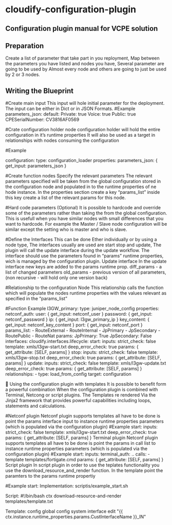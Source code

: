 # cloudify-configuration-plugin

## Configuration plugin manual for VCPE solution


## Preparation
Create a list of parameter that take part in you reployment,
Map between the parameters you have listed and nodes you have, Several parameter are going to be used by Almost every node and others are going to just be used by 2 or 3 nodes.

## Writing the Blueprint

#Create main input
This input will hole initial parameter for the deployment.
The input can be either in Dict  or in JSON Formats.
#Example
  parameters_json:
    default:
      Private: true
      Voice: true
      Public: true
      CPESerialNumber: CV3816AF0569

#Crate configuration holder node
configuration holder will hold the entire configuration in it’s runtime properties
It will also be used as a target in relationships with nodes consuming the configuration

#Example

  configuration:
    type: configuration_loader
    properties:
      parameters_json: { get_input: parameters_json }

#Create function nodes
Specify the relevant parameters
The relevant parameters specified will be taken from the global configuration stored in the configuration node and populated in to the runtime properties of ne hode instance.
In the properties section create a key “params_list” inside this key create a list of the relevant params for this node.

#Hard code parameters (Optional)
It is possible to hardcode and override  some of the parameters rather than taking the from the global configuration. This is usefull when you have similar nodes with small differences that you want to hardcode. For example the Master / Slave node configuration will be similar except the setting who is master and who is slave.

#Define the Interfaces
This can be done Ether individually or by using a node type,
The interfaces usually are used are start stop and update, The plugin will call the update interface during the update workflow.
The interface should use the parameters found in “params” runtime properties, wich is managed by the configuration plugin.
Update interface 
In the update interface new keys are added to the params runtime prop. 
diff_params - a list of changed parameters
old_params - previous version of all parameters, (non recursive - will hold only one version back)

#Relationship to the configuration Node
This relationship calls the function which will populate the nodes runtime properties with the values relevant as specified in the “params_list”

#Function Example
  l3GW_primary:
    type: juniper_node_config
    properties:
      netconf_auth:
        user: { get_input: netconf_user }
        password: { get_input: netconf_password }
        ip: { get_input: l3gw_primary_ip }
        key_content: { get_input: netconf_key_content }
        port: { get_input: netconf_port }
      params_list:
        - RouteExternal
        - RouteInternal
        - JpPrimary
        - JpSecondary
        - RoutePublic
        - RouteNat
      params:
        JpPrimary: True
        JpSecondary: False
    interfaces:
      cloudify.interfaces.lifecycle:
        start:
          inputs:
            strict_check: false
            template: xmls/l3gw-start.txt
            deep_error_check: true
            params: { get_attribute: [SELF, params] }
        stop:
          inputs:
            strict_check: false
            template: xmls/l3gw-stop.txt
            deep_error_check: true
            params: { get_attribute: [SELF, params] }
        update:
          inputs:
            strict_check: false
            template: xmls/l3gw-update.txt
            deep_error_check: true
            params: { get_attribute: [SELF, params] }
    relationships:
      - type: load_from_config
        target: configuration




Using the configuration plugin with templates
It is possible to benefit form a powerful combination When the configuration plugin is combined with Terminal, Netcong or script plugins.
The Templates re rendered Via the Jinja2 framework that provides powerful capabilities including loops, statements and calculations. 

#Netconf plugin
Netconf plugin supports templates all have to be done is point the params interface input to instance runtime properties parameters (which is populated via the configuration plugin)
#Example
  start:
          inputs:
            strict_check: false
            template: xmls/l3gw-start.txt
            deep_error_check: true
            params: { get_attribute: [SELF, params] }
Terminal plugin
Netconf plugin supports templates all have to be done is point the params in call list  to instance runtime properties parameters (which is populated via the configuration plugin)
#Example
       start:
          inputs:
            terminal_auth:
            ..
            calls:
              - template templates/fortigate.cmd
                params:  { get_attribute: [SELF, params] }
Script plugin
In script plugin in order to use the teplates functionality you use the download_resource_and_render function. In the template point the paramters to the params runtime propertiy

#Example
       start:
         Implementation: scriptis/example_start.sh

Script:
#!/bin/bash
ctx download-resource-and-render templates/template.txt

Template:
config global
config system interface
edit "{{ ctx.instance.runtime_properties.params.CustInterfaceName }}_IN"
